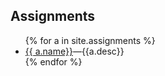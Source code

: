 <h2>Assignments</h2>

<ul>
{% for a in site.assignments %}
  <li>
    <a href="{{a.url}}">{{ a.name}}</a>&mdash;{{a.desc}}
  </li>
{% endfor %} 
</ul>
